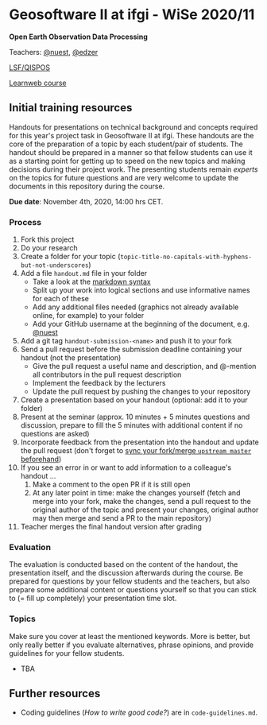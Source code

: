 # Geosoftware II at ifgi - WiSe 2020/11

**Open Earth Observation Data Processing**

Teachers: [@nuest](https://github.com/nuest/), [@edzer](http://github.com/edzer/)

[LSF/QISPOS](https://studium.uni-muenster.de/qisserver/rds?state=verpublish&status=init&vmfile=no&publishid=324127&moduleCall=webInfo&publishConfFile=webInfo&publishSubDir=veranstaltung)

[Learnweb course](https://xsso.uni-muenster.de/LearnWeb/learnweb2/course/view.php?id=47675)

## Initial training resources

Handouts for presentations on technical background and concepts required for this year's project task in Geosoftware II at ifgi.
These handouts are the core of the preparation of a topic by each student/pair of students.
The handout should be prepared in a manner so that fellow students can use it as a starting point for getting up to speed on the new topics and making decisions during their project work.
The presenting students remain _experts_ on the topics for future questions and are very welcome to update the documents in this repository during the course.

**Due date**: November 4th, 2020, 14:00 hrs CET.

### Process

1. Fork this project
1. Do your research
1. Create a folder for your topic (`topic-title-no-capitals-with-hyphens-but-not-underscores`)
1. Add a file `handout.md` file in your folder
    * Take a look at the [markdown syntax](https://guides.github.com/features/mastering-markdown/)
    * Split up your work into logical sections and use informative names for each of these
    * Add any additional files needed (graphics not already available online, for example) to your folder
    * Add your GitHub username at the beginning of the document, e.g. [@nuest](https://github.com/nuest/)
1. Add a git tag `handout-submission-<name>` and push it to your fork
1. Send a pull request before the submission deadline containing your handout (not the presentation)
    * Give the pull request a useful name and description, and @-mention all contributors in the pull request description
    * Implement the feedback by the lecturers
    * Update the pull request by pushing the changes to your repository
1. Create a presentation based on your handout (optional: add it to your folder)
1. Present at the seminar (approx. 10 minutes + 5 minutes questions and discussion, prepare to fill the 5 minutes with additional content if no questions are asked)
1. Incorporate feedback from the presentation into the handout and update the pull request (don't forget to [sync your fork/merge `upstream master` beforehand](https://help.github.com/articles/syncing-a-fork/))
1. If you see an error in or want to add information to a colleague's handout ...
    1. Make a comment to the open PR if it is still open
    1. At any later point in time: make the changes yourself (fetch and merge into your fork, make the changes, send a pull request to the original author of the topic and present your changes, original author may then merge and send a PR to the main repository)
1. Teacher merges the final handout version after grading

### Evaluation

The evaluation is conducted based on the content of the handout, the presentation itself, and the discussion afterwards during the course.
Be prepared for questions by your fellow students and the teachers, but also prepare some additional content or questions yourself so that you can stick to (= fill up completely) your presentation time slot.

### Topics

Make sure you cover at least the mentioned keywords.
More is better, but only really better if you evaluate alternatives, phrase opinions, and provide guidelines for your fellow students.

- TBA

## Further resources

* Coding guidelines (*How to write good code?*) are in `code-guidelines.md`.
